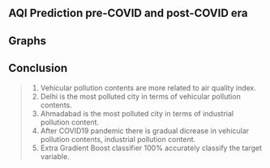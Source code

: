 ## AQI Prediction pre-COVID and post-COVID era

## Graphs



## Conclusion

>1. Vehicular pollution contents are more related to air quality index.
>2. Delhi is the most polluted city in terms of vehicular pollution contents.
>3. Ahmadabad is the most polluted city in terms of industrial pollution content.
>4. After COVID19 pandemic there is gradual dicrease in vehicular pollution contents, industrial pollution content.
>5. Extra Gradient Boost classifier 100% accurately classify the target variable.